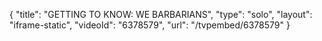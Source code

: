 {
    "title": "GETTING TO KNOW: WE BARBARIANS",
    "type": "solo",
    "layout": "iframe-static",
    "videoId": "6378579",
    "url": "\/tvpembed\/6378579"
}